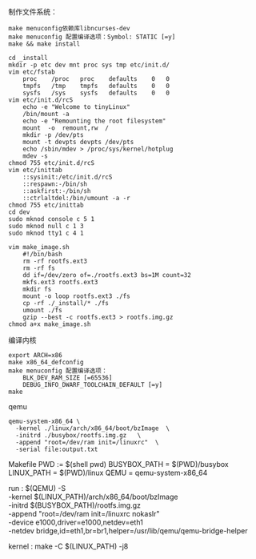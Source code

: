 制作文件系统：

	make menuconfig依赖库libncurses-dev
	make menuconfig 配置编译选项：Symbol: STATIC [=y] 
	make && make install
	
	cd _install
	mkdir -p etc dev mnt proc sys tmp etc/init.d/
	vim etc/fstab
		proc	/proc	proc	defaults	0	0
		tmpfs	/tmp	tmpfs	defaults	0	0
		sysfs	/sys	sysfs	defaults	0	0
	vim etc/init.d/rcS
		echo -e "Welcome to tinyLinux"
		/bin/mount -a
		echo -e "Remounting the root filesystem"
		mount  -o  remount,rw  /
		mkdir -p /dev/pts
		mount -t devpts devpts /dev/pts
		echo /sbin/mdev > /proc/sys/kernel/hotplug
		mdev -s
	chmod 755 etc/init.d/rcS
	vim etc/inittab
		::sysinit:/etc/init.d/rcS
		::respawn:-/bin/sh
		::askfirst:-/bin/sh
		::ctrlaltdel:/bin/umount -a -r
	chmod 755 etc/inittab
	cd dev
	sudo mknod console c 5 1
	sudo mknod null c 1 3
	sudo mknod tty1 c 4 1
	
	vim make_image.sh
		#!/bin/bash
		rm -rf rootfs.ext3
		rm -rf fs
		dd if=/dev/zero of=./rootfs.ext3 bs=1M count=32
		mkfs.ext3 rootfs.ext3
		mkdir fs
		mount -o loop rootfs.ext3 ./fs
		cp -rf ./_install/* ./fs
		umount ./fs
		gzip --best -c rootfs.ext3 > rootfs.img.gz
	chmod a+x make_image.sh
	
	
编译内核

	export ARCH=x86
	make x86_64_defconfig
	make menuconfig 配置编译选项：
		BLK_DEV_RAM_SIZE [=65536] 
		DEBUG_INFO_DWARF_TOOLCHAIN_DEFAULT [=y]
	make
	
qemu

	qemu-system-x86_64 \
	  -kernel ./linux/arch/x86_64/boot/bzImage  \
	  -initrd ./busybox/rootfs.img.gz   \
	  -append "root=/dev/ram init=/linuxrc"  \
	  -serial file:output.txt
	
Makefile
PWD := $(shell pwd)
BUSYBOX_PATH = $(PWD)/busybox
LINUX_PATH = $(PWD)/linux
QEMU = qemu-system-x86_64

run :
	$(QEMU) -S	\
	  -kernel $(LINUX_PATH)/arch/x86_64/boot/bzImage \
	  -initrd $(BUSYBOX_PATH)/rootfs.img.gz \
	  -append "root=/dev/ram init=/linuxrc nokaslr"	\
	  -device e1000,driver=e1000,netdev=eth1	\
	  -netdev bridge,id=eth1,br=br1,helper=/usr/lib/qemu/qemu-bridge-helper

kernel :
	make -C  $(LINUX_PATH) -j8
